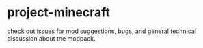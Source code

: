 # project-minecraft
check out issues for mod suggestions, bugs, and general technical discussion about the modpack.
